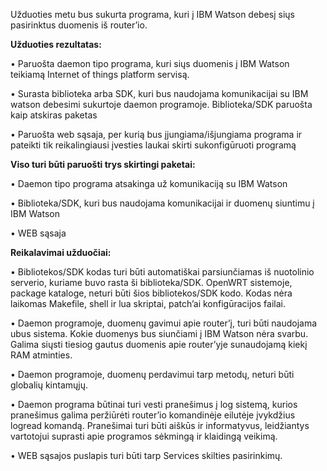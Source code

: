 Užduoties metu bus sukurta programa, kuri į IBM Watson debesį siųs pasirinktus duomenis iš router’io.

**Užduoties rezultatas:**

• Paruošta daemon tipo programa, kuri siųs duomenis į IBM Watson teikiamą Internet of things platform servisą.

• Surasta biblioteka arba SDK, kuri bus naudojama komunikacijai su IBM watson debesimi sukurtoje daemon programoje. Biblioteka/SDK paruošta kaip atskiras paketas

• Paruošta web sąsaja, per kurią bus įjungiama/išjungiama programa ir pateikti tik reikalingiausi įvesties laukai skirti sukonfigūruoti programą



**Viso turi būti paruošti trys skirtingi paketai:**

• Daemon tipo programa atsakinga už komunikaciją su IBM Watson

• Biblioteka/SDK, kuri bus naudojama komunikacijai ir duomenų siuntimu į IBM Watson

• WEB sąsaja



**Reikalavimai užduočiai:**

• Bibliotekos/SDK kodas turi būti automatiškai parsiunčiamas iš nuotolinio serverio, kuriame buvo rasta ši biblioteka/SDK. OpenWRT sistemoje, package kataloge, neturi būti šios bibliotekos/SDK kodo. Kodas nėra laikomas Makefile, shell ir lua skriptai, patch’ai konfigūracijos failai.

• Daemon programoje, duomenų gavimui apie router’į, turi būti naudojama ubus sistema. Kokie duomenys bus siunčiami į IBM Watson nėra svarbu. Galima siųsti tiesiog gautus duomenis apie router’yje sunaudojamą kiekį RAM atminties.

• Daemon programoje, duomenų perdavimui tarp metodų, neturi būti globalių kintamųjų.

• Daemon programa būtinai turi vesti pranešimus į log sistemą, kurios pranešimus galima peržiūrėti router’io komandinėje eilutėje įvykdžius logread komandą. Pranešimai turi būti aiškūs ir informatyvus, leidžiantys vartotojui suprasti apie programos sėkmingą ir klaidingą veikimą.

• WEB sąsajos puslapis turi būti tarp Services skilties pasirinkimų.
